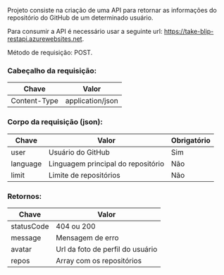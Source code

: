 Projeto consiste na criação de uma API para retornar as informações do repositório do GitHub de um determinado usuário.

Para consumir a API é necessário usar a seguinte url: https://take-blip-restapi.azurewebsites.net.

Método de requisição: POST.

### Cabeçalho da requisição:

| Chave        | Valor            |
| ---          | ---              |
| Content-Type | application/json |

### Corpo da requisição (json):

| Chave    | Valor                              | Obrigatório |
| ---      | ---                                |         --- |
| user     | Usuário do GitHub                  | Sim         |
| language | Linguagem principal do repositório | Não         |
| limit    | Limite de repositórios             | Não         |

### Retornos:

| Chave      | Valor                            |
| ---        | ---                              |
| statusCode | 404 ou 200                       |
| message    | Mensagem de erro                 |
| avatar     | Url da foto de perfil do usuário |
| repos      | Array com os repositórios        |